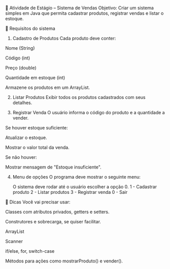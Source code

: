 💼 Atividade de Estágio – Sistema de Vendas
Objetivo: Criar um sistema simples em Java que permita cadastrar produtos, registrar vendas e listar o estoque.

🧾 Requisitos do sistema
1. Cadastro de Produtos
   Cada produto deve conter:

Nome (String)

Código (int)

Preço (double)

Quantidade em estoque (int)

Armazene os produtos em um ArrayList.

2. Listar Produtos
   Exibir todos os produtos cadastrados com seus detalhes.

3. Registrar Venda
   O usuário informa o código do produto e a quantidade a vender.

Se houver estoque suficiente:

Atualizar o estoque.

Mostrar o valor total da venda.

Se não houver:

Mostrar mensagem de "Estoque insuficiente".

4. Menu de opções
   O programa deve mostrar o seguinte menu:
   
   O sistema deve rodar até o usuário escolher a opção 0.
   1 - Cadastrar produto
   2 - Listar produtos
   3 - Registrar venda
   0 - Sair


🧠 Dicas
Você vai precisar usar:

Classes com atributos privados, getters e setters.

Construtores e sobrecarga, se quiser facilitar.

ArrayList

Scanner

if/else, for, switch-case

Métodos para ações como mostrarProduto() e vender().